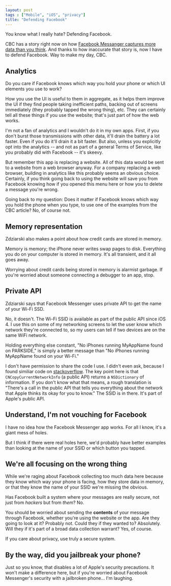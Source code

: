 ```yaml
---
layout: post
tags : ["Mobile", "iOS", "privacy"]
title: "Defending Facebook"
---
```


You know what I really hate? Defending Facebook.

CBC has a story right now on how [Facebook Messanger captures more data than you think](http://www.cbc.ca/newsblogs/yourcommunity/2014/09/facebook-messenger-found-to-be-tracking-a-lot-more-data-than-you-think.html). And thanks to how inaccurate that story is, now I have to defend Facebook. Way to make my day, CBC.

## Analytics

Do you care if Facebook knows which way you hold your phone or which UI elements you use to work?

How you use the UI is useful to them in aggregate, as it helps them improve the UI if they find people taking inefficient paths, backing out of screens immediately (they probably tapped the wrong thing), etc. They can certainly tell all these things if you use the website; that's just part of how the web works. 

I'm not a fan of analytics and I wouldn't do it in my own apps. First, if you don't burst those transmissions with other data, it'll drain the battery a lot faster. Even if you do it'll drain it a bit faster. But also, unless you explicitly opt into the analytics -- and not as part of a general Terms of Service, like you probably did with Facebook -- it's skeevy.

But remember this app is replacing a website. All of this data would be sent to a website from a web browser anyway. For a company replacing a web browser, building in analytics like this probably seems an obvious choice. Certainly, if you think going back to using the website will save you from Facebook knowing how if you opened this menu here or how you to delete a message you're wrong.

Going back to my question: Does it matter if Facebook knows which way you hold the phone when you type, to use one of the examples from the CBC article? No, of course not.

## Memory representation

Zdziarski also makes a point about how credit cards are stored in memory.

Memory is memory; the iPhone never writes swap pages to disk. Everything you do on your computer is stored in memory. It's all transient, and it all goes away.

Worrying about credit cards being stored in memory is alarmist garbage. If you're worried about someone connecting a debugger to an app, stop.

## Private API

Zdziarski says that Facebook Messenger uses private API to get the name of your Wi-Fi SSD.

No, it doesn't. The Wi-Fi SSID is available as part of the public API since iOS 4. I use this on some of my networking screens to let the user know which network they're connected to, so my users can tell if two devices are on the same WiFi network. 

Holding everything else constant, "No iPhones running MyAppName found on PARKSIDE," is simply a better message than "No iPhones running MyAppName found on your Wi-Fi."

I don't have permission to share the code I use. I didn't even ask, because I found similiar code on  [stackoverflow](http://stackoverflow.com/questions/5198716/iphone-get-ssid-without-private-library/15236634#15236634). The key point here is that `CNCopyCurrentNetworkInfo` (a public API) returns a `NSDictionary` of information. If you don't know what that means, a rough translation is "There's a call in the public API that tells you everything about the network that Apple thinks its okay for you to know." The SSID is in there. It's part of Apple's public API.

## Understand, I'm not vouching for Facebook

I have no idea how the Facebook Messenger app works. For all I know, it's a giant mess of holes.

But I think if there were real holes here, we'd probably have better examples than looking at the name of your SSID or which button you tapped.

## We're all focusing on the wrong thing

While we're raging about Facebook collecting too much data here because they know which way your phone is facing, how they store data in memory, or that they know the name of your SSID we're missing the obvious.

Has Facebook built a system where your messages are really secure, not just from *hackers* but from *them*? No.

You should be worried about sending the **contents** of your message through Facebook, whether you're using the website or the app. Are they going to look at it? Probably not. Could they if they wanted to? Absolutely. Will they if it's part of a broad data collection warrant? Yes, of course.

If you care about privacy, use truly a secure system.

## By the way, did you jailbreak your phone?

Just so you know, that disables a lot of Apple's security precautions. It won't make a difference here, but if you're worried about Facebook Messenger's security with a jailbroken phone… I'm laughing.
